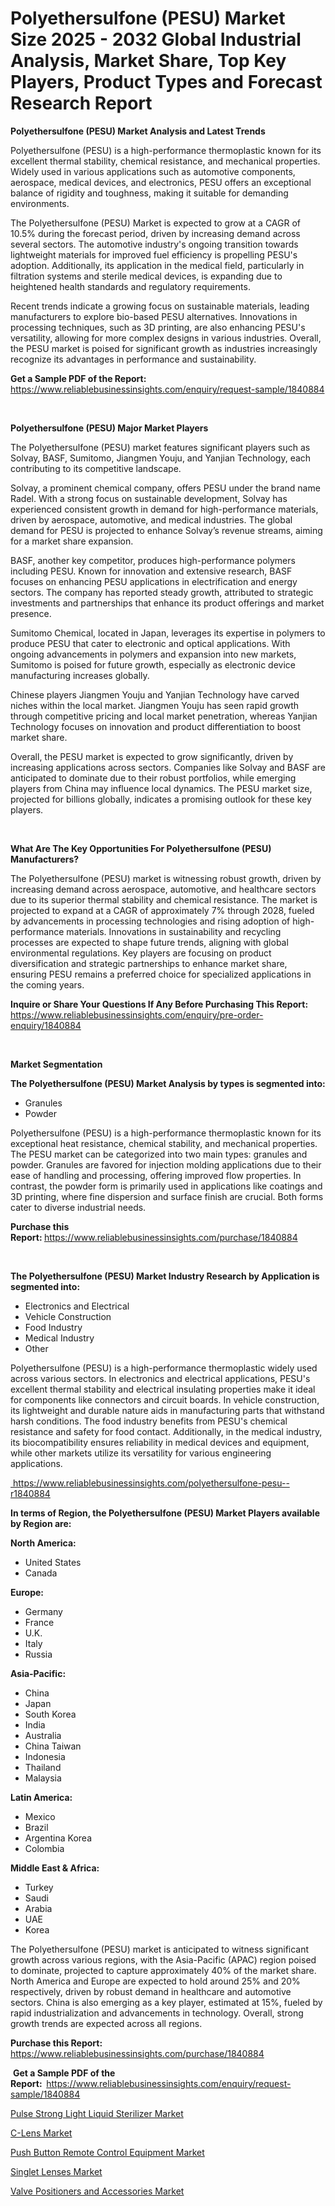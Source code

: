 <p><h1>Polyethersulfone (PESU) Market Size 2025 - 2032 Global Industrial Analysis, Market Share, Top Key Players, Product Types and Forecast Research Report</h1></p><p><strong>Polyethersulfone (PESU) Market Analysis and Latest Trends</strong></p>
<p><p>Polyethersulfone (PESU) is a high-performance thermoplastic known for its excellent thermal stability, chemical resistance, and mechanical properties. Widely used in various applications such as automotive components, aerospace, medical devices, and electronics, PESU offers an exceptional balance of rigidity and toughness, making it suitable for demanding environments.</p><p>The Polyethersulfone (PESU) Market is expected to grow at a CAGR of 10.5% during the forecast period, driven by increasing demand across several sectors. The automotive industry's ongoing transition towards lightweight materials for improved fuel efficiency is propelling PESU's adoption. Additionally, its application in the medical field, particularly in filtration systems and sterile medical devices, is expanding due to heightened health standards and regulatory requirements.</p><p>Recent trends indicate a growing focus on sustainable materials, leading manufacturers to explore bio-based PESU alternatives. Innovations in processing techniques, such as 3D printing, are also enhancing PESU's versatility, allowing for more complex designs in various industries. Overall, the PESU market is poised for significant growth as industries increasingly recognize its advantages in performance and sustainability.</p></p>
<p><strong>Get a Sample PDF of the Report:&nbsp;</strong> <a href="https://www.reliablebusinessinsights.com/enquiry/request-sample/1840884?utm_campaign=3547&utm_medium=2&utm_source=Github&utm_content=ia&utm_term=03042025&utm_id=polyethersulfone-pesu">https://www.reliablebusinessinsights.com/enquiry/request-sample/1840884</a></p>
<p>&nbsp;</p>
<p><strong>Polyethersulfone (PESU) Major Market Players</strong></p>
<p><p>The Polyethersulfone (PESU) market features significant players such as Solvay, BASF, Sumitomo, Jiangmen Youju, and Yanjian Technology, each contributing to its competitive landscape.</p><p>Solvay, a prominent chemical company, offers PESU under the brand name Radel. With a strong focus on sustainable development, Solvay has experienced consistent growth in demand for high-performance materials, driven by aerospace, automotive, and medical industries. The global demand for PESU is projected to enhance Solvay’s revenue streams, aiming for a market share expansion.</p><p>BASF, another key competitor, produces high-performance polymers including PESU. Known for innovation and extensive research, BASF focuses on enhancing PESU applications in electrification and energy sectors. The company has reported steady growth, attributed to strategic investments and partnerships that enhance its product offerings and market presence.</p><p>Sumitomo Chemical, located in Japan, leverages its expertise in polymers to produce PESU that cater to electronic and optical applications. With ongoing advancements in polymers and expansion into new markets, Sumitomo is poised for future growth, especially as electronic device manufacturing increases globally.</p><p>Chinese players Jiangmen Youju and Yanjian Technology have carved niches within the local market. Jiangmen Youju has seen rapid growth through competitive pricing and local market penetration, whereas Yanjian Technology focuses on innovation and product differentiation to boost market share.</p><p>Overall, the PESU market is expected to grow significantly, driven by increasing applications across sectors. Companies like Solvay and BASF are anticipated to dominate due to their robust portfolios, while emerging players from China may influence local dynamics. The PESU market size, projected for billions globally, indicates a promising outlook for these key players.</p></p>
<p>&nbsp;</p>
<p><strong>What Are The Key Opportunities For Polyethersulfone (PESU) Manufacturers?</strong></p>
<p><p>The Polyethersulfone (PESU) market is witnessing robust growth, driven by increasing demand across aerospace, automotive, and healthcare sectors due to its superior thermal stability and chemical resistance. The market is projected to expand at a CAGR of approximately 7% through 2028, fueled by advancements in processing technologies and rising adoption of high-performance materials. Innovations in sustainability and recycling processes are expected to shape future trends, aligning with global environmental regulations. Key players are focusing on product diversification and strategic partnerships to enhance market share, ensuring PESU remains a preferred choice for specialized applications in the coming years.</p></p>
<p><strong>Inquire or Share Your Questions If Any Before Purchasing This Report:</strong> <a href="https://www.reliablebusinessinsights.com/enquiry/pre-order-enquiry/1840884?utm_campaign=3547&utm_medium=2&utm_source=Github&utm_content=ia&utm_term=03042025&utm_id=polyethersulfone-pesu">https://www.reliablebusinessinsights.com/enquiry/pre-order-enquiry/1840884</a></p>
<p>&nbsp;</p>
<p><strong>Market Segmentation</strong></p>
<p><strong>The Polyethersulfone (PESU) Market Analysis by types is segmented into:</strong></p>
<p><ul><li>Granules</li><li>Powder</li></ul></p>
<p><p>Polyethersulfone (PESU) is a high-performance thermoplastic known for its exceptional heat resistance, chemical stability, and mechanical properties. The PESU market can be categorized into two main types: granules and powder. Granules are favored for injection molding applications due to their ease of handling and processing, offering improved flow properties. In contrast, the powder form is primarily used in applications like coatings and 3D printing, where fine dispersion and surface finish are crucial. Both forms cater to diverse industrial needs.</p></p>
<p><strong>Purchase this Report:&nbsp;</strong><a href="https://www.reliablebusinessinsights.com/purchase/1840884?utm_campaign=3547&utm_medium=2&utm_source=Github&utm_content=ia&utm_term=03042025&utm_id=polyethersulfone-pesu">https://www.reliablebusinessinsights.com/purchase/1840884</a></p>
<p>&nbsp;</p>
<p><strong>The Polyethersulfone (PESU) Market Industry Research by Application is segmented into:</strong></p>
<p><ul><li>Electronics and Electrical</li><li>Vehicle Construction</li><li>Food Industry</li><li>Medical Industry</li><li>Other</li></ul></p>
<p><p>Polyethersulfone (PESU) is a high-performance thermoplastic widely used across various sectors. In electronics and electrical applications, PESU's excellent thermal stability and electrical insulating properties make it ideal for components like connectors and circuit boards. In vehicle construction, its lightweight and durable nature aids in manufacturing parts that withstand harsh conditions. The food industry benefits from PESU's chemical resistance and safety for food contact. Additionally, in the medical industry, its biocompatibility ensures reliability in medical devices and equipment, while other markets utilize its versatility for various engineering applications.</p></p>
<p><a href="https://www.reliablebusinessinsights.com/polyethersulfone-pesu--r1840884?utm_campaign=3547&utm_medium=2&utm_source=Github&utm_content=ia&utm_term=03042025&utm_id=polyethersulfone-pesu">&nbsp;https://www.reliablebusinessinsights.com/polyethersulfone-pesu--r1840884</a></p>
<p><strong>In terms of Region, the Polyethersulfone (PESU) Market Players available by Region are:</strong></p>
<p>
    <p> <strong> North America: </strong>
        <ul>
            <li>United States</li>
            <li>Canada</li>
        </ul>
        </p> 
    <p> <strong> Europe: </strong>
        <ul>
            <li>Germany</li>
            <li>France</li>
            <li>U.K.</li>
            <li>Italy</li>
            <li>Russia</li>
        </ul>
        </p> 
    <p> <strong> Asia-Pacific: </strong>
        <ul>
            <li>China</li>
            <li>Japan</li>
            <li>South Korea</li>
            <li>India</li>
            <li>Australia</li>
            <li>China Taiwan</li>
            <li>Indonesia</li>
            <li>Thailand</li>
            <li>Malaysia</li>
        </ul>
        </p> 
    <p> <strong> Latin America: </strong>
        <ul>
            <li>Mexico</li>
            <li>Brazil</li>
            <li>Argentina Korea</li>
            <li>Colombia</li>
        </ul>
        </p> 
    <p> <strong> Middle East & Africa: </strong>
        <ul>
            <li>Turkey</li>
            <li>Saudi</li>
            <li>Arabia</li>
            <li>UAE</li>
            <li>Korea</li>
        </ul>
    </p>
    </p>
<p><p>The Polyethersulfone (PESU) market is anticipated to witness significant growth across various regions, with the Asia-Pacific (APAC) region poised to dominate, projected to capture approximately 40% of the market share. North America and Europe are expected to hold around 25% and 20% respectively, driven by robust demand in healthcare and automotive sectors. China is also emerging as a key player, estimated at 15%, fueled by rapid industrialization and advancements in technology. Overall, strong growth trends are expected across all regions.</p></p>
<p><strong>Purchase this Report: </strong><a href="https://www.reliablebusinessinsights.com/purchase/1840884?utm_campaign=3547&utm_medium=2&utm_source=Github&utm_content=ia&utm_term=03042025&utm_id=polyethersulfone-pesu">https://www.reliablebusinessinsights.com/purchase/1840884</a></p>
<p>&nbsp;<strong>Get a Sample PDF of the Report:&nbsp;&nbsp;</strong><a href="https://www.reliablebusinessinsights.com/enquiry/request-sample/1840884?utm_campaign=3547&utm_medium=2&utm_source=Github&utm_content=ia&utm_term=03042025&utm_id=polyethersulfone-pesu">https://www.reliablebusinessinsights.com/enquiry/request-sample/1840884</a></p>
<p><strong></strong></p>
<p><p><a href="https://www.linkedin.com/pulse/global-pulse-strong-light-liquid-sterilizer-market-landscape-d2dde?utm_campaign=3547&utm_medium=2&utm_source=Github&utm_content=ia&utm_term=03042025&utm_id=polyethersulfone-pesu">Pulse Strong Light Liquid Sterilizer Market</a></p><p><a href="https://www.linkedin.com/pulse/projected-growth-c-lens-market-key-forces-staggering-79-cagr-yb50f?utm_campaign=3547&utm_medium=2&utm_source=Github&utm_content=ia&utm_term=03042025&utm_id=polyethersulfone-pesu">C-Lens Market</a></p><p><a href="https://www.linkedin.com/pulse/push-button-remote-control-equipment-market-analysis-identifying-ahzuf?utm_campaign=3547&utm_medium=2&utm_source=Github&utm_content=ia&utm_term=03042025&utm_id=polyethersulfone-pesu">Push Button Remote Control Equipment Market</a></p><p><a href="https://www.linkedin.com/pulse/future-growth-singlet-lenses-market-98-cagr-2025-2032-nnt4f?utm_campaign=3547&utm_medium=2&utm_source=Github&utm_content=ia&utm_term=03042025&utm_id=polyethersulfone-pesu">Singlet Lenses Market</a></p><p><a href="https://www.linkedin.com/pulse/valve-positioners-accessories-market-industry-trends-forecast-m4ove?utm_campaign=3547&utm_medium=2&utm_source=Github&utm_content=ia&utm_term=03042025&utm_id=polyethersulfone-pesu">Valve Positioners and Accessories Market</a></p></p>